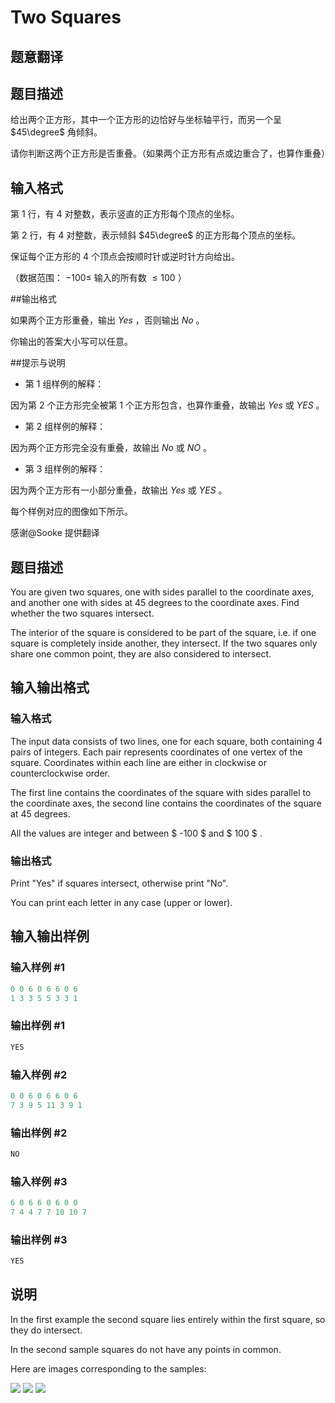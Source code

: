 # Two Squares

## 题意翻译

## 题目描述

给出两个正方形，其中一个正方形的边恰好与坐标轴平行，而另一个呈 $45\degree$ 角倾斜。

请你判断这两个正方形是否重叠。（如果两个正方形有点或边重合了，也算作重叠）

## 输入格式

第 $1$ 行，有 $4$ 对整数，表示竖直的正方形每个顶点的坐标。

第 $2$ 行，有 $4$ 对整数，表示倾斜 $45\degree$ 的正方形每个顶点的坐标。

保证每个正方形的 $4$ 个顶点会按顺时针或逆时针方向给出。

（数据范围： $-100 \leqslant$ 输入的所有数 $\leqslant 100$ ）

##输出格式

如果两个正方形重叠，输出 $Yes$ ，否则输出 $No$ 。

你输出的答案大小写可以任意。

##提示与说明

- 第 $1$ 组样例的解释：

因为第 $2$ 个正方形完全被第 $1$ 个正方形包含，也算作重叠，故输出 $Yes$ 或 $YES$ 。

- 第 $2$ 组样例的解释：

因为两个正方形完全没有重叠，故输出 $No$ 或 $NO$ 。

- 第 $3$ 组样例的解释：

因为两个正方形有一小部分重叠，故输出 $Yes$ 或 $YES$ 。

每个样例对应的图像如下所示。

感谢@Sooke 提供翻译

## 题目描述

You are given two squares, one with sides parallel to the coordinate axes, and another one with sides at 45 degrees to the coordinate axes. Find whether the two squares intersect.

The interior of the square is considered to be part of the square, i.e. if one square is completely inside another, they intersect. If the two squares only share one common point, they are also considered to intersect.

## 输入输出格式

### 输入格式

The input data consists of two lines, one for each square, both containing 4 pairs of integers. Each pair represents coordinates of one vertex of the square. Coordinates within each line are either in clockwise or counterclockwise order.

The first line contains the coordinates of the square with sides parallel to the coordinate axes, the second line contains the coordinates of the square at 45 degrees.

All the values are integer and between $ -100 $ and $ 100 $ .

### 输出格式

Print "Yes" if squares intersect, otherwise print "No".

You can print each letter in any case (upper or lower).

## 输入输出样例

### 输入样例 #1

```cpp
0 0 6 0 6 6 0 6
1 3 3 5 5 3 3 1

```
### 输出样例 #1

```cpp
YES

```
### 输入样例 #2

```cpp
0 0 6 0 6 6 0 6
7 3 9 5 11 3 9 1

```
### 输出样例 #2

```cpp
NO

```
### 输入样例 #3

```cpp
6 0 6 6 0 6 0 0
7 4 4 7 7 10 10 7

```
### 输出样例 #3

```cpp
YES

```
## 说明

In the first example the second square lies entirely within the first square, so they do intersect.

In the second sample squares do not have any points in common.

Here are images corresponding to the samples:

![](https://cdn.luogu.com.cn/upload/vjudge_pic/CF993A/f8102740f8dd340ce96d2e890e6a5eb7f7ba967c.png) ![](https://cdn.luogu.com.cn/upload/vjudge_pic/CF993A/b233c18cac59a3034c332be17b81dbd753c4aadb.png) ![](https://cdn.luogu.com.cn/upload/vjudge_pic/CF993A/7cde5048b56e57f2c4d748e48e7ab15318414885.png)

